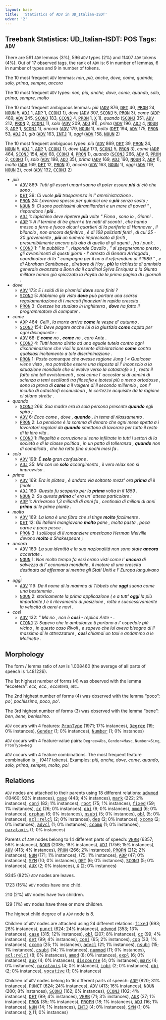 ```yaml
---
layout: base
title:  'Statistics of ADV in UD_Italian-ISDT'
udver: '2'
---
```


## Treebank Statistics: UD_Italian-ISDT: POS Tags: `ADV`

There are 591 `ADV` lemmas (3%), 596 `ADV` types (2%) and 11407 `ADV` tokens (4%).
Out of 17 observed tags, the rank of `ADV` is: 6 in number of lemmas, 6 in number of types and 9 in number of tokens.

The 10 most frequent `ADV` lemmas: <em>non, più, anche, dove, come, quando, solo, prima, sempre, ancora</em>

The 10 most frequent `ADV` types:  <em>non, più, anche, dove, come, quando, solo, prima, sempre, molto</em>

The 10 most frequent ambiguous lemmas: <em>più</em> (<tt><a href="it_isdt-pos-ADV.html">ADV</a></tt> 876, <tt><a href="it_isdt-pos-DET.html">DET</a></tt> 40, <tt><a href="it_isdt-pos-PRON.html">PRON</a></tt> 24, <tt><a href="it_isdt-pos-NOUN.html">NOUN</a></tt> 5, <tt><a href="it_isdt-pos-ADJ.html">ADJ</a></tt> 1, <tt><a href="it_isdt-pos-ADP.html">ADP</a></tt> 1, <tt><a href="it_isdt-pos-CCONJ.html">CCONJ</a></tt> 1), <em>dove</em> (<tt><a href="it_isdt-pos-ADV.html">ADV</a></tt> 307, <tt><a href="it_isdt-pos-SCONJ.html">SCONJ</a></tt> 5, <tt><a href="it_isdt-pos-PRON.html">PRON</a></tt> 3), <em>come</em> (<tt><a href="it_isdt-pos-ADP.html">ADP</a></tt> 489, <tt><a href="it_isdt-pos-ADV.html">ADV</a></tt> 245, <tt><a href="it_isdt-pos-SCONJ.html">SCONJ</a></tt> 183, <tt><a href="it_isdt-pos-CCONJ.html">CCONJ</a></tt> 4, <tt><a href="it_isdt-pos-PRON.html">PRON</a></tt> 1, <tt><a href="it_isdt-pos-X.html">X</a></tt> 1), <em>quando</em> (<tt><a href="it_isdt-pos-SCONJ.html">SCONJ</a></tt> 351, <tt><a href="it_isdt-pos-ADV.html">ADV</a></tt> 212, <tt><a href="it_isdt-pos-PRON.html">PRON</a></tt> 2, <tt><a href="it_isdt-pos-CCONJ.html">CCONJ</a></tt> 1), <em>solo</em> (<tt><a href="it_isdt-pos-ADV.html">ADV</a></tt> 209, <tt><a href="it_isdt-pos-ADJ.html">ADJ</a></tt> 81), <em>prima</em> (<tt><a href="it_isdt-pos-ADV.html">ADV</a></tt> 196, <tt><a href="it_isdt-pos-ADJ.html">ADJ</a></tt> 4, <tt><a href="it_isdt-pos-NOUN.html">NOUN</a></tt> 3, <tt><a href="it_isdt-pos-ADP.html">ADP</a></tt> 1, <tt><a href="it_isdt-pos-SCONJ.html">SCONJ</a></tt> 1), <em>ancora</em> (<tt><a href="it_isdt-pos-ADV.html">ADV</a></tt> 179, <tt><a href="it_isdt-pos-NOUN.html">NOUN</a></tt> 1), <em>molto</em> (<tt><a href="it_isdt-pos-DET.html">DET</a></tt> 194, <tt><a href="it_isdt-pos-ADV.html">ADV</a></tt> 175, <tt><a href="it_isdt-pos-PRON.html">PRON</a></tt> 53, <tt><a href="it_isdt-pos-ADJ.html">ADJ</a></tt> 2), <em>già</em> (<tt><a href="it_isdt-pos-ADV.html">ADV</a></tt> 163, <tt><a href="it_isdt-pos-INTJ.html">INTJ</a></tt> 1), <em>oggi</em> (<tt><a href="it_isdt-pos-ADV.html">ADV</a></tt> 158, <tt><a href="it_isdt-pos-NOUN.html">NOUN</a></tt> 2)

The 10 most frequent ambiguous types:  <em>più</em> (<tt><a href="it_isdt-pos-ADV.html">ADV</a></tt> 869, <tt><a href="it_isdt-pos-DET.html">DET</a></tt> 39, <tt><a href="it_isdt-pos-PRON.html">PRON</a></tt> 24, <tt><a href="it_isdt-pos-NOUN.html">NOUN</a></tt> 5, <tt><a href="it_isdt-pos-ADJ.html">ADJ</a></tt> 1, <tt><a href="it_isdt-pos-ADP.html">ADP</a></tt> 1, <tt><a href="it_isdt-pos-CCONJ.html">CCONJ</a></tt> 1), <em>dove</em> (<tt><a href="it_isdt-pos-ADV.html">ADV</a></tt> 173, <tt><a href="it_isdt-pos-SCONJ.html">SCONJ</a></tt> 5, <tt><a href="it_isdt-pos-PRON.html">PRON</a></tt> 3), <em>come</em> (<tt><a href="it_isdt-pos-ADP.html">ADP</a></tt> 464, <tt><a href="it_isdt-pos-SCONJ.html">SCONJ</a></tt> 154, <tt><a href="it_isdt-pos-ADV.html">ADV</a></tt> 68, <tt><a href="it_isdt-pos-CCONJ.html">CCONJ</a></tt> 4, <tt><a href="it_isdt-pos-PRON.html">PRON</a></tt> 1), <em>quando</em> (<tt><a href="it_isdt-pos-SCONJ.html">SCONJ</a></tt> 266, <tt><a href="it_isdt-pos-ADV.html">ADV</a></tt> 6, <tt><a href="it_isdt-pos-PRON.html">PRON</a></tt> 2, <tt><a href="it_isdt-pos-CCONJ.html">CCONJ</a></tt> 1), <em>solo</em> (<tt><a href="it_isdt-pos-ADV.html">ADV</a></tt> 198, <tt><a href="it_isdt-pos-ADJ.html">ADJ</a></tt> 35), <em>prima</em> (<tt><a href="it_isdt-pos-ADV.html">ADV</a></tt> 169, <tt><a href="it_isdt-pos-ADJ.html">ADJ</a></tt> 160, <tt><a href="it_isdt-pos-NOUN.html">NOUN</a></tt> 2, <tt><a href="it_isdt-pos-ADP.html">ADP</a></tt> 1), <em>molto</em> (<tt><a href="it_isdt-pos-ADV.html">ADV</a></tt> 169, <tt><a href="it_isdt-pos-DET.html">DET</a></tt> 12, <tt><a href="it_isdt-pos-PRON.html">PRON</a></tt> 3), <em>ancora</em> (<tt><a href="it_isdt-pos-ADV.html">ADV</a></tt> 163, <tt><a href="it_isdt-pos-NOUN.html">NOUN</a></tt> 1), <em>oggi</em> (<tt><a href="it_isdt-pos-ADV.html">ADV</a></tt> 119, <tt><a href="it_isdt-pos-NOUN.html">NOUN</a></tt> 2), <em>così</em> (<tt><a href="it_isdt-pos-ADV.html">ADV</a></tt> 132, <tt><a href="it_isdt-pos-CCONJ.html">CCONJ</a></tt> 2)


* <em>più</em>
  * <tt><a href="it_isdt-pos-ADV.html">ADV</a></tt> 869: <em>Tutti gli esseri umani sanno di poter essere <b>più</b> di ciò che sono .</em>
  * <tt><a href="it_isdt-pos-DET.html">DET</a></tt> 39: <em>Ci vuole <b>più</b> trasparenza in l' amministrazione .</em>
  * <tt><a href="it_isdt-pos-PRON.html">PRON</a></tt> 24: <em>Lavorava spesso per quindici ore o <b>più</b> senza sosta ;</em>
  * <tt><a href="it_isdt-pos-NOUN.html">NOUN</a></tt> 5: <em>Ci sono pochissimi ultramiliardari e un mare di poveri " , rispondono i <b>più</b> .</em>
  * <tt><a href="it_isdt-pos-ADJ.html">ADJ</a></tt> 1: <em>Iapichino deve ripetere <b>più</b> volte " Fiona , sono io , Gianni .</em>
  * <tt><a href="it_isdt-pos-ADP.html">ADP</a></tt> 1: <em>A il termine di tre giorni e tre notti di scontri , che hanno messo a ferro e fuoco alcuni quartieri di la periferia di Hannover , il bilancio , non ancora definitivo , è di 168 poliziotti feriti , di cui 25 - 30 gravemente , <b>più</b> un numero imprecisato di feriti , presumibilmente ancora più alto di quello di gli agenti , fra i punk .</em>
  * <tt><a href="it_isdt-pos-CCONJ.html">CCONJ</a></tt> 1: <em>" In pubblico " , risponde Cavallo , " si spegneranno presto , gli avvenimenti di questi giorni - l' arresto di Genaro Arriagada , coordinatore di la " campagna per il no a il referendum di il 1989 " , e di Abraham Santibanez , direttore di Hoy , <b>più</b> la richiesta di amnistia generale avanzata a Bonn da il cardinal Sylva Enriquez a la Giunta militare hanno già spiazzato la Payita da la prima pagina di i giornali .</em>
* <em>dove</em>
  * <tt><a href="it_isdt-pos-ADV.html">ADV</a></tt> 173: <em>E i soldi di le piramidi <b>dove</b> sono finiti ?</em>
  * <tt><a href="it_isdt-pos-SCONJ.html">SCONJ</a></tt> 5: <em>Abbiamo già visto <b>dove</b> può portare una scarsa regolamentazione di i mercati finanziari in rapida crescita .</em>
  * <tt><a href="it_isdt-pos-PRON.html">PRON</a></tt> 3: <em>Coetzee ha studiato in Inghilterra , <b>dove</b> ha fatto il programmatore di computer .</em>
* <em>come</em>
  * <tt><a href="it_isdt-pos-ADP.html">ADP</a></tt> 464: <em>Celli , la morte arriva <b>come</b> le vespe d' autunno .</em>
  * <tt><a href="it_isdt-pos-SCONJ.html">SCONJ</a></tt> 154: <em>Deve pagare anche lui a la giustizia <b>come</b> capita per ogni delinquente :</em>
  * <tt><a href="it_isdt-pos-ADV.html">ADV</a></tt> 68: <em>E <b>come</b> no , <b>come</b> no , caro Ante .</em>
  * <tt><a href="it_isdt-pos-CCONJ.html">CCONJ</a></tt> 4: <em>Tutti hanno diritto ad una eguale tutela contro ogni discriminazione che violi la presente dichiarazione <b>come</b> contro qualsiasi incitamento a tale discriminazione .</em>
  * <tt><a href="it_isdt-pos-PRON.html">PRON</a></tt> 1: <em>Posto comunque che avesse ragione Jung ( « Qualcosa viene visto , ma potrebbe essere una risposta di l' inconscio a la situazione mondiale che si evolve verso la catastrofe » ) , resta il fatto che tali avvistamenti , così come l' accostar si di uomini di scienza a temi oscillanti tra filosofia e ipotesi più o meno ortodosse , sono la prova di <b>come</b> a il volgere di il secondo millennio , con l' incubo di catastrofi econucleari , le certezze acquisite da la ragione ci stiano strette .</em>
* <em>quando</em>
  * <tt><a href="it_isdt-pos-SCONJ.html">SCONJ</a></tt> 266: <em>Sua madre era la sola persona presente <b>quando</b> egli spirò ;</em>
  * <tt><a href="it_isdt-pos-ADV.html">ADV</a></tt> 6: <em>Ecco come , dove , <b>quando</b> , in tema di rilassamento .</em>
  * <tt><a href="it_isdt-pos-PRON.html">PRON</a></tt> 2: <em>La pensione è la somma di denaro che ogni mese spetta a i lavoratori regolari da <b>quando</b> smettono di lavorare per tutto il resto di la loro vita .</em>
  * <tt><a href="it_isdt-pos-CCONJ.html">CCONJ</a></tt> 1: <em>Illegalità e corruzione si sono infiltrate in tutti i settori di la società e di la classe politica , in un patto di tolleranza , <b>quando</b> non di complicità , che ha retto fino a pochi mesi fa .</em>
* <em>solo</em>
  * <tt><a href="it_isdt-pos-ADV.html">ADV</a></tt> 198: <em>È <b>solo</b> gran confusione .</em>
  * <tt><a href="it_isdt-pos-ADJ.html">ADJ</a></tt> 35: <em>Ma con un <b>solo</b> accorgimento , il vero relax non si improvvisa .</em>
* <em>prima</em>
  * <tt><a href="it_isdt-pos-ADV.html">ADV</a></tt> 169: <em>Era in platea , è andato via soltanto mezz' ora <b>prima</b> di il finale .</em>
  * <tt><a href="it_isdt-pos-ADJ.html">ADJ</a></tt> 160: <em>Questo fu scoperto per la <b>prima</b> volta in il 1859 .</em>
  * <tt><a href="it_isdt-pos-NOUN.html">NOUN</a></tt> 2: <em>Su questa <b>prima</b> c' era un' attesa particolare :</em>
  * <tt><a href="it_isdt-pos-ADP.html">ADP</a></tt> 1: <em>Arrivarono 1,3 miliardi di anni fa , centinaia di milioni di anni <b>prima</b> di le prime piante .</em>
* <em>molto</em>
  * <tt><a href="it_isdt-pos-ADV.html">ADV</a></tt> 169: <em>La lana è una fibra che si tinge <b>molto</b> facilmente .</em>
  * <tt><a href="it_isdt-pos-DET.html">DET</a></tt> 12: <em>Gli italiani mangiavano <b>molto</b> pane , molta pasta , poca carne e poco pesce .</em>
  * <tt><a href="it_isdt-pos-PRON.html">PRON</a></tt> 3: <em>I soliloqui di il romanziere americano Herman Melville devono <b>molto</b> a Shakespeare ;</em>
* <em>ancora</em>
  * <tt><a href="it_isdt-pos-ADV.html">ADV</a></tt> 163: <em>La sua identità e la sua nazionalità non sono state <b>ancora</b> accertate .</em>
  * <tt><a href="it_isdt-pos-NOUN.html">NOUN</a></tt> 1: <em>Non molto tempo fa essi erano visti come l' <b>ancora</b> di salvezza di l' economia mondiale , il motore di una crescita destinata ad affermar si mentre gli Stati Uniti e l' Europa languivano .</em>
* <em>oggi</em>
  * <tt><a href="it_isdt-pos-ADV.html">ADV</a></tt> 119: <em>Da il nome di la mamma di Tibbets che <b>oggi</b> suona come una bestemmia .</em>
  * <tt><a href="it_isdt-pos-NOUN.html">NOUN</a></tt> 2: <em>storicamente la prima applicazione ( e a tutt' <b>oggi</b> la più importante ) è il rilevamento di posizione , rotta e successivamente la velocità di aerei e navi .</em>
* <em>così</em>
  * <tt><a href="it_isdt-pos-ADV.html">ADV</a></tt> 132: <em>" Ma no , non è <b>così</b> - replica Ante - .</em>
  * <tt><a href="it_isdt-pos-CCONJ.html">CCONJ</a></tt> 2: <em>Sapevo che le ambulanze ti portano a l' ospedale più vicino , in questo caso Rivoli , e sapevo che lui aveva bisogno di il massimo di le attrezzature , <b>così</b> chiamai un taxi e andammo a le Molinette .</em>

## Morphology

The form / lemma ratio of `ADV` is 1.008460 (the average of all parts of speech is 1.481226).

The 1st highest number of forms (4) was observed with the lemma “eccetera”: <em>ecc, ecc., eccetera, etc.</em>.

The 2nd highest number of forms (4) was observed with the lemma “poco”: <em>po', pochissimo, poco, po’</em>.

The 3rd highest number of forms (3) was observed with the lemma “bene”: <em>ben, bene, benissimo</em>.

`ADV` occurs with 4 features: <tt><a href="it_isdt-feat-PronType.html">PronType</a></tt> (1971; 17% instances), <tt><a href="it_isdt-feat-Degree.html">Degree</a></tt> (19; 0% instances), <tt><a href="it_isdt-feat-Gender.html">Gender</a></tt> (1; 0% instances), <tt><a href="it_isdt-feat-Number.html">Number</a></tt> (1; 0% instances)

`ADV` occurs with 4 feature-value pairs: `Degree=Abs`, `Gender=Masc`, `Number=Sing`, `PronType=Neg`

`ADV` occurs with 4 feature combinations.
The most frequent feature combination is `_` (9417 tokens).
Examples: <em>più, anche, dove, come, quando, solo, prima, sempre, molto, poi</em>


## Relations

`ADV` nodes are attached to their parents using 18 different relations: <tt><a href="it_isdt-dep-advmod.html">advmod</a></tt> (10460; 92% instances), <tt><a href="it_isdt-dep-case.html">case</a></tt> (443; 4% instances), <tt><a href="it_isdt-dep-mark.html">mark</a></tt> (222; 2% instances), <tt><a href="it_isdt-dep-conj.html">conj</a></tt> (82; 1% instances), <tt><a href="it_isdt-dep-root.html">root</a></tt> (75; 1% instances), <tt><a href="it_isdt-dep-fixed.html">fixed</a></tt> (59; 1% instances), <tt><a href="it_isdt-dep-cc.html">cc</a></tt> (26; 0% instances), <tt><a href="it_isdt-dep-obj.html">obj</a></tt> (9; 0% instances), <tt><a href="it_isdt-dep-nmod.html">nmod</a></tt> (6; 0% instances), <tt><a href="it_isdt-dep-orphan.html">orphan</a></tt> (6; 0% instances), <tt><a href="it_isdt-dep-nsubj.html">nsubj</a></tt> (5; 0% instances), <tt><a href="it_isdt-dep-obl.html">obl</a></tt> (5; 0% instances), <tt><a href="it_isdt-dep-acl-relcl.html">acl:relcl</a></tt> (2; 0% instances), <tt><a href="it_isdt-dep-dep.html">dep</a></tt> (2; 0% instances), <tt><a href="it_isdt-dep-xcomp.html">xcomp</a></tt> (2; 0% instances), <tt><a href="it_isdt-dep-advcl.html">advcl</a></tt> (1; 0% instances), <tt><a href="it_isdt-dep-ccomp.html">ccomp</a></tt> (1; 0% instances), <tt><a href="it_isdt-dep-parataxis.html">parataxis</a></tt> (1; 0% instances)

Parents of `ADV` nodes belong to 14 different parts of speech: <tt><a href="it_isdt-pos-VERB.html">VERB</a></tt> (6357; 56% instances), <tt><a href="it_isdt-pos-NOUN.html">NOUN</a></tt> (2085; 18% instances), <tt><a href="it_isdt-pos-ADJ.html">ADJ</a></tt> (1756; 15% instances), <tt><a href="it_isdt-pos-ADV.html">ADV</a></tt> (413; 4% instances), <tt><a href="it_isdt-pos-PRON.html">PRON</a></tt> (266; 2% instances), <tt><a href="it_isdt-pos-PROPN.html">PROPN</a></tt> (212; 2% instances), <tt><a href="it_isdt-pos-NUM.html">NUM</a></tt> (171; 1% instances),  (75; 1% instances), <tt><a href="it_isdt-pos-ADP.html">ADP</a></tt> (47; 0% instances), <tt><a href="it_isdt-pos-SYM.html">SYM</a></tt> (10; 0% instances), <tt><a href="it_isdt-pos-DET.html">DET</a></tt> (6; 0% instances), <tt><a href="it_isdt-pos-SCONJ.html">SCONJ</a></tt> (5; 0% instances), <tt><a href="it_isdt-pos-AUX.html">AUX</a></tt> (2; 0% instances), <tt><a href="it_isdt-pos-X.html">X</a></tt> (2; 0% instances)

9345 (82%) `ADV` nodes are leaves.

1723 (15%) `ADV` nodes have one child.

210 (2%) `ADV` nodes have two children.

129 (1%) `ADV` nodes have three or more children.

The highest child degree of a `ADV` node is 8.

Children of `ADV` nodes are attached using 24 different relations: <tt><a href="it_isdt-dep-fixed.html">fixed</a></tt> (693; 26% instances), <tt><a href="it_isdt-dep-punct.html">punct</a></tt> (624; 24% instances), <tt><a href="it_isdt-dep-advmod.html">advmod</a></tt> (353; 13% instances), <tt><a href="it_isdt-dep-case.html">case</a></tt> (315; 12% instances), <tt><a href="it_isdt-dep-obl.html">obl</a></tt> (207; 8% instances), <tt><a href="it_isdt-dep-cc.html">cc</a></tt> (99; 4% instances), <tt><a href="it_isdt-dep-det.html">det</a></tt> (99; 4% instances), <tt><a href="it_isdt-dep-conj.html">conj</a></tt> (65; 2% instances), <tt><a href="it_isdt-dep-cop.html">cop</a></tt> (33; 1% instances), <tt><a href="it_isdt-dep-ccomp.html">ccomp</a></tt> (25; 1% instances), <tt><a href="it_isdt-dep-advcl.html">advcl</a></tt> (21; 1% instances), <tt><a href="it_isdt-dep-nsubj.html">nsubj</a></tt> (15; 1% instances), <tt><a href="it_isdt-dep-csubj.html">csubj</a></tt> (14; 1% instances), <tt><a href="it_isdt-dep-nummod.html">nummod</a></tt> (11; 0% instances), <tt><a href="it_isdt-dep-acl-relcl.html">acl:relcl</a></tt> (8; 0% instances), <tt><a href="it_isdt-dep-amod.html">amod</a></tt> (8; 0% instances), <tt><a href="it_isdt-dep-expl.html">expl</a></tt> (6; 0% instances), <tt><a href="it_isdt-dep-aux.html">aux</a></tt> (4; 0% instances), <tt><a href="it_isdt-dep-discourse.html">discourse</a></tt> (4; 0% instances), <tt><a href="it_isdt-dep-mark.html">mark</a></tt> (4; 0% instances), <tt><a href="it_isdt-dep-parataxis.html">parataxis</a></tt> (4; 0% instances), <tt><a href="it_isdt-dep-iobj.html">iobj</a></tt> (2; 0% instances), <tt><a href="it_isdt-dep-obj.html">obj</a></tt> (2; 0% instances), <tt><a href="it_isdt-dep-vocative.html">vocative</a></tt> (1; 0% instances)

Children of `ADV` nodes belong to 16 different parts of speech: <tt><a href="it_isdt-pos-ADP.html">ADP</a></tt> (820; 31% instances), <tt><a href="it_isdt-pos-PUNCT.html">PUNCT</a></tt> (624; 24% instances), <tt><a href="it_isdt-pos-ADV.html">ADV</a></tt> (413; 16% instances), <tt><a href="it_isdt-pos-NOUN.html">NOUN</a></tt> (200; 8% instances), <tt><a href="it_isdt-pos-SCONJ.html">SCONJ</a></tt> (162; 6% instances), <tt><a href="it_isdt-pos-CCONJ.html">CCONJ</a></tt> (102; 4% instances), <tt><a href="it_isdt-pos-DET.html">DET</a></tt> (99; 4% instances), <tt><a href="it_isdt-pos-VERB.html">VERB</a></tt> (71; 3% instances), <tt><a href="it_isdt-pos-AUX.html">AUX</a></tt> (37; 1% instances), <tt><a href="it_isdt-pos-PRON.html">PRON</a></tt> (35; 1% instances), <tt><a href="it_isdt-pos-PROPN.html">PROPN</a></tt> (18; 1% instances), <tt><a href="it_isdt-pos-ADJ.html">ADJ</a></tt> (16; 1% instances), <tt><a href="it_isdt-pos-NUM.html">NUM</a></tt> (14; 1% instances), <tt><a href="it_isdt-pos-INTJ.html">INTJ</a></tt> (4; 0% instances), <tt><a href="it_isdt-pos-SYM.html">SYM</a></tt> (1; 0% instances), <tt><a href="it_isdt-pos-X.html">X</a></tt> (1; 0% instances)


